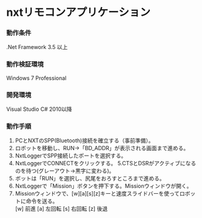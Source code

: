 # nxtリモコンアプリケーション

### 動作条件
.Net Framework 3.5 以上

### 動作検証環境
Windows 7 Professional

### 開発環境
Visual Studio C# 2010以降

### 動作手順
1. PCとNXTのSPP(Bluetooth)接続を確立する（事前準備）。
2. ロボットを移動し、RUN→「BD_ADDR」が表示される画面まで進める。
3. NxtLoggerでSPP接続したポートを選択する。
4. NxtLoggerでCONNECTをクリックする。
5.CTSとDSRがアクティブになるのを待つ(グレーアウト→黒字に変わる)。
6. ボットは「RUN」を選択し、尻尾をおろすところまで進める。
7. NxtLoggerで「Mission」ボタンを押下する。Missionウィンドウが開く。
8. Missionウィンドウで、[w][a][s][z]キーと速度スライドバーを使ってロボットに命令を送る。  
 [w] 前進 [a] 左回転 [s] 右回転 [z] 後退
